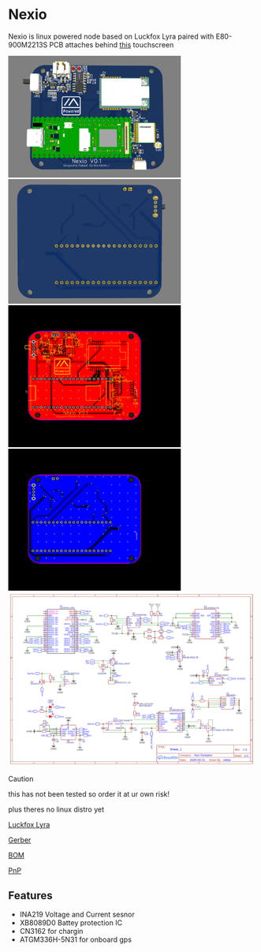 # Nexio

Nexio is linux powered node based on Luckfox Lyra paired with E80-900M2213S
PCB attaches behind [this](https://vi.aliexpress.com/item/1005006975542555.html) touchscreen

<img src="./pics/top.png" width="350"><img src="./pics/bottom.png" width="350">
<img src="./pics/top_layout.png" width="350"><img src="./pics/bottom_layout.png" width="350">
<img src="./pics/schematic.png" width="500">

> [!CAUTION]
> this has not been tested so order it at ur own risk!
>
> plus theres no linux distro yet

[Luckfox Lyra](https://www.luckfox.com/Luckfox-Lyra)

[Gerber](./Gerber_Nexio.zip)

[BOM](./BOM_Nexio.csv)

[PnP](./PickAndPlace_Nexio.csv)

## Features

- INA219 Voltage and Current sesnor
- XB8089D0 Battey protection IC
- CN3162 for chargin
- ATGM336H-5N31 for onboard gps

